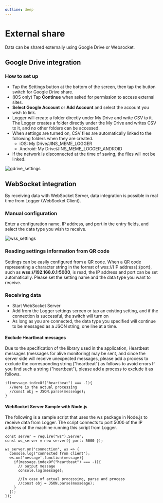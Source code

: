 ```yaml
---
outline: deep
---
```


# External share <Badge type="tip" text="Standard" />


Data can be shared externally using Google Drive or Websocket.

## Google Drive integration

### How to set up

- Tap the Settings button at the bottom of the screen, then tap the button switch for Google Drive share.
- (iOS only) Tap **Continue** when asked for permission to access external sites.
- **Select Google Account** or **Add Account** and select the account you wish to link.
- Logger will create a folder directly under My Drive and write CSV to it. The Logger creates a folder directly under the My Drive and writes CSV to it, and no other folders can be accessed.
- When settings are turned on, CSV files are automatically linked to the following folders when they are created.
    - iOS: My Drive/JINS_MEME_LOGGER
    - Android: My Drive/JINS_MEME_LOGGER_ANDROID
- If the network is disconnected at the time of saving, the files will not be linked.

![gdrive_settings](/images/gdrive_settings.png)

## WebSocket integration

By receiving data with WebSocket Server, data integration is possible in real time from Logger (WebSocket Client).

### Manual configuration

Enter a configuration name, IP address, and port in the entry fields, and select the data type you wish to receive.

![wss_settings](/images/wss_settings.png)

### Reading settings information from QR code

Settings can be easily configured from a QR code. When a QR code representing a character string in the format of wss://{IP address}:{port}, such as **wss://192.168.0.1:5000**, is read, the IP address and port can be set automatically. Please set the setting name and the data type you want to receive.

### Receiving data

- Start WebSocket Server
- Add from the Logger settings screen or tap an existing setting, and if the connection is successful, the switch will turn on
- As long as you are connected, the data type you specified will continue to be messaged as a JSON string, one line at a time.
 
#### Exclude Heartbeat messages

Due to the specification of the library used in the application, Heartbeat messages (messages for alive monitoring) may be sent, and since the server side will receive unexpected messages, please add a process to exclude the corresponding string ("heartbeat") as follows to avoid errors If you find such a string ("heartbeat"), please add a process to exclude it as follows.

```
if(message.indexOf("heartbeat") === -1){
  //Here is the actual processing
  //const obj = JSON.parse(messeage);
}
```

#### WebSocket Server Sample with Node.js

The following is a sample script that uses the ws package in Node.js to receive data from Logger. The script connects to port 5000 of the IP address of the machine running this script from Logger.

```
const server = require("ws").Server;
const ws_server = new server({ port: 5000 });

ws_server.on("connection", ws => {
  console.log("connected from client");
  ws.on('message',function(message){
    if(message.indexOf("heartbeat") === -1){
      // output message
      console.log(message);

      //In case of actual processing, parse and process
      //const obj = JSON.parse(messeage);
    }
  });
});
```
